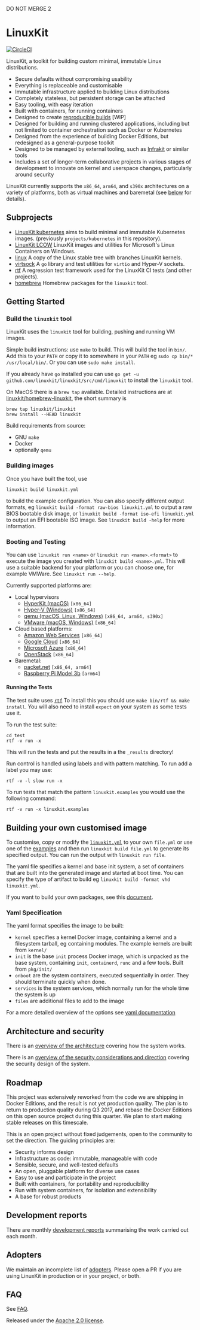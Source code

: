 DO NOT MERGE 2
# LinuxKit

[![CircleCI](https://circleci.com/gh/linuxkit/linuxkit.svg?style=svg)](https://circleci.com/gh/linuxkit/linuxkit)

LinuxKit, a toolkit for building custom minimal, immutable Linux distributions.

- Secure defaults without compromising usability
- Everything is replaceable and customisable
- Immutable infrastructure applied to building Linux distributions
- Completely stateless, but persistent storage can be attached
- Easy tooling, with easy iteration
- Built with containers, for running containers
- Designed to create [reproducible builds](./docs/reproducible-builds.md) [WIP]
- Designed for building and running clustered applications, including but not limited to container orchestration such as Docker or Kubernetes
- Designed from the experience of building Docker Editions, but redesigned as a general-purpose toolkit
- Designed to be managed by external tooling, such as [Infrakit](https://github.com/docker/infrakit) or similar tools
- Includes a set of longer-term collaborative projects in various stages of development to innovate on kernel and userspace changes, particularly around security

LinuxKit currently supports the `x86_64`, `arm64`, and `s390x` architectures on a variety of platforms, both as virtual machines and baremetal (see [below](#booting-and-testing) for details).

## Subprojects

- [LinuxKit kubernetes](https://github.com/linuxkit/kubernetes) aims to build minimal and immutable Kubernetes images. (previously `projects/kubernetes` in this repository).
- [LinuxKit LCOW](https://github.com/linuxkit/lcow) LinuxKit images and utilities for Microsoft's Linux Containers on Windows.
- [linux](https://github.com/linuxkit/linux) A copy of the Linux stable tree with branches LinuxKit kernels.
- [virtsock](https://github.com/linuxkit/virtsock) A `go` library and test utilities for `virtio` and Hyper-V sockets.
- [rtf](https://github.com/linuxkit/rtf) A regression test framework used for the LinuxKit CI tests (and other projects).
- [homebrew](https://github.com/linuxkit/homebrew-linuxkit) Homebrew packages for the `linuxkit` tool.

## Getting Started

### Build the `linuxkit` tool

LinuxKit uses the `linuxkit` tool for building, pushing and running VM images.

Simple build instructions: use `make` to build. This will build the tool in `bin/`. Add this
to your `PATH` or copy it to somewhere in your `PATH` eg `sudo cp bin/* /usr/local/bin/`. Or you can use `sudo make install`.

If you already have `go` installed you can use `go get -u github.com/linuxkit/linuxkit/src/cmd/linuxkit` to install the `linuxkit` tool.

On MacOS there is a `brew tap` available. Detailed instructions are at [linuxkit/homebrew-linuxkit](https://github.com/linuxkit/homebrew-linuxkit),
the short summary is
```
brew tap linuxkit/linuxkit
brew install --HEAD linuxkit
```

Build requirements from source:
- GNU `make`
- Docker
- optionally `qemu`

### Building images

Once you have built the tool, use

```
linuxkit build linuxkit.yml
```
to build the example configuration. You can also specify different output formats, eg `linuxkit build -format raw-bios linuxkit.yml` to
output a raw BIOS bootable disk image, or `linuxkit build -format iso-efi linuxkit.yml` to output an EFI bootable ISO image. See `linuxkit build -help` for more information.

### Booting and Testing

You can use `linuxkit run <name>` or `linuxkit run <name>.<format>` to
execute the image you created with `linuxkit build <name>.yml`.  This
will use a suitable backend for your platform or you can choose one,
for example VMWare.  See `linuxkit run --help`.

Currently supported platforms are:
- Local hypervisors
  - [HyperKit (macOS)](docs/platform-hyperkit.md) `[x86_64]`
  - [Hyper-V (Windows)](docs/platform-hyperv.md) `[x86_64]`
  - [qemu (macOS, Linux, Windows)](docs/platform-qemu.md) `[x86_64, arm64, s390x]`
  - [VMware (macOS, Windows)](docs/platform-vmware.md) `[x86_64]`
- Cloud based platforms:
  - [Amazon Web Services](docs/platform-aws.md) `[x86_64]`
  - [Google Cloud](docs/platform-gcp.md) `[x86_64]`
  - [Microsoft Azure](docs/platform-azure.md) `[x86_64]`
  - [OpenStack](docs/platform-openstack.md) `[x86_64]`
- Baremetal:
  - [packet.net](docs/platform-packet.md) `[x86_64, arm64]`
  - [Raspberry Pi Model 3b](docs/platform-rpi3.md)  `[arm64]`


#### Running the Tests

The test suite uses [`rtf`](https://github.com/linuxkit/rtf) To
install this you should use `make bin/rtf && make install`. You will
also need to install `expect` on your system as some tests use it.

To run the test suite:

```
cd test
rtf -v run -x
```

This will run the tests and put the results in a the `_results` directory!

Run control is handled using labels and with pattern matching.
To run add a label you may use:

```
rtf -v -l slow run -x
```

To run tests that match the pattern `linuxkit.examples` you would use the following command:

```
rtf -v run -x linuxkit.examples
```

## Building your own customised image

To customise, copy or modify the [`linuxkit.yml`](linuxkit.yml) to your own `file.yml` or use one of the [examples](examples/) and then run `linuxkit build file.yml` to
generate its specified output. You can run the output with `linuxkit run file`.

The yaml file specifies a kernel and base init system, a set of containers that are built into the generated image and started at boot time. You can specify the type
of artifact to build eg `linuxkit build -format vhd linuxkit.yml`.

If you want to build your own packages, see this [document](docs/packages.md).

### Yaml Specification

The yaml format specifies the image to be built:

- `kernel` specifies a kernel Docker image, containing a kernel and a filesystem tarball, eg containing modules. The example kernels are built from `kernel/`
- `init` is the base `init` process Docker image, which is unpacked as the base system, containing `init`, `containerd`, `runc` and a few tools. Built from `pkg/init/`
- `onboot` are the system containers, executed sequentially in order. They should terminate quickly when done.
- `services` is the system services, which normally run for the whole time the system is up
- `files` are additional files to add to the image

For a more detailed overview of the options see [yaml documentation](docs/yaml.md)

## Architecture and security

There is an [overview of the architecture](docs/architecture.md) covering how the system works.

There is an [overview of the security considerations and direction](docs/security.md) covering the security design of the system.

## Roadmap

This project was extensively reworked from the code we are shipping in Docker Editions, and the result is not yet production quality. The plan is to return to production
quality during Q3 2017, and rebase the Docker Editions on this open source project during this quarter. We plan to start making stable releases on this timescale.

This is an open project without fixed judgements, open to the community to set the direction. The guiding principles are:
- Security informs design
- Infrastructure as code: immutable, manageable with code
- Sensible, secure, and well-tested defaults
- An open, pluggable platform for diverse use cases
- Easy to use and participate in the project
- Built with containers, for portability and reproducibility
- Run with system containers, for isolation and extensibility
- A base for robust products

## Development reports

There are monthly [development reports](reports/) summarising the work carried out each month.

## Adopters

We maintain an incomplete list of [adopters](ADOPTERS.md). Please open a PR if you are using LinuxKit in production or in your project, or both.

## FAQ

See [FAQ](docs/faq.md).

Released under the [Apache 2.0 license](LICENSE).
